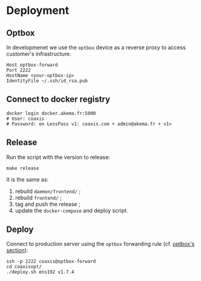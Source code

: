 # Deployment

## Optbox

In developmenet we use the `optbox` device as a reverse proxy to access customer's infrastructure.

    Host optbox-forward
    Port 2222
    HostName <your-optbox-ip>
    IdentityFile ~/.ssh/id_rsa.pub 

## Connect to docker registry

    docker login docker.akema.fr:5000
    # User: coaxis 
    # Password: on LessPass v1: coaxis.com + admin@akema.fr + v1>

## Release

Run the script with the version to release:

    make release

It is the same as:

1. rebuild `daemon/frontend/` ;
1. rebuild `frontend/` ;
1. tag and push the release ;
1. update the `docker-compose` and deploy script.

## Deploy

Connect to production server using the `optbox` forwarding rule (cf. [optbox's section](#optbox)):

    ssh -p 2222 coaxis@optbox-forward
    cd coaxisopt/
    ./deploy.sh ens192 v1.7.4
